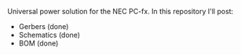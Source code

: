 Universal power solution for the NEC PC-fx. In this repository I'll post:

- Gerbers (done)
- Schematics (done)
- BOM (done)
